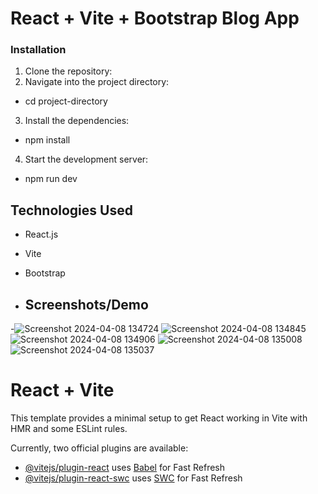 # React + Vite + Bootstrap Blog App
### Installation

1. Clone the repository:
2. Navigate into the project directory:
  - cd project-directory
3. Install the dependencies:
 - npm install
4. Start the development server:
 - npm run dev

## Technologies Used
- React.js
- Vite
- Bootstrap

- ## Screenshots/Demo
-![Screenshot 2024-04-08 134724](https://github.com/rishabh-sharma1712/React-Vite-Blog-App/assets/143999847/2cd3ac8a-239a-43dd-8264-7c41bc5511b3)
![Screenshot 2024-04-08 134845](https://github.com/rishabh-sharma1712/React-Vite-Blog-App/assets/143999847/3a26b35a-de99-405c-9499-d7614771c2de)
![Screenshot 2024-04-08 134906](https://github.com/rishabh-sharma1712/React-Vite-Blog-App/assets/143999847/881f1bca-5ede-4e83-a46d-a89cbc522d02)
![Screenshot 2024-04-08 135008](https://github.com/rishabh-sharma1712/React-Vite-Blog-App/assets/143999847/e79a5904-f0d4-4940-8d64-6721f53f3aba)
![Screenshot 2024-04-08 135037](https://github.com/rishabh-sharma1712/React-Vite-Blog-App/assets/143999847/b74356e0-a6df-4498-b8b8-854c4489c662)







# React + Vite

This template provides a minimal setup to get React working in Vite with HMR and some ESLint rules.

Currently, two official plugins are available:

- [@vitejs/plugin-react](https://github.com/vitejs/vite-plugin-react/blob/main/packages/plugin-react/README.md) uses [Babel](https://babeljs.io/) for Fast Refresh
- [@vitejs/plugin-react-swc](https://github.com/vitejs/vite-plugin-react-swc) uses [SWC](https://swc.rs/) for Fast Refresh
